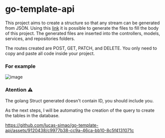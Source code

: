 # go-template-api

This project aims to create a structure so that any stream can be generated from JSON. Using this [link](https://go-gen-mma3hhwizq-ue.a.run.app/) it is possible to generate the files to fill the body of this project. The generated files are inserted into the controllers, models, services, and repositories folders.

The routes created are POST, GET, PATCH, and DELETE. You only need to copy and paste all code inside your project.

### For example

![image](https://github.com/lucas-simao/go-template-api/assets/9120438/11ce90ef-07db-403d-bdfe-8fcfedc301bc)

### Atention ⚠️

The golang Struct generated doesn't contain ID, you should include you.

As the next steps, I will be automating the creation of the query to create the tables in the database.


https://github.com/lucas-simao/go-template-api/assets/9120438/c9977b38-cc9a-46ca-bb10-8c5f4131071c

